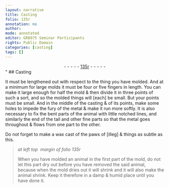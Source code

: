 ```yaml
---
layout: narrative
title: Casting
folio: 135r
annotation: no
author:
mode: annotated
editor: GR8975 Seminar Participants
rights: Public Domain
categories: [casting]
tags: []
---
```


 <div class="folio" align="center">- - - - - <a href="http://gallica.bnf.fr/ark:/12148/btv1b10500001g/f275.item.r=" target="_blank">135r</a> - - - - - </div>" 
## Casting

  <span class="activity"></span> 
 It must be lengthened out with respect to the thing you have molded. And at a minimum for large molds it must be four or five fingers in length. You can make it large enough for half the mold & then divide it in three points of such a sort, and so the molded things will [each] be small. But your points must be small. And in the middle of the casting & of its points, make some holes to impede the fury of the metal & make it run more softly. It is also necessary to fix the bent parts of the animal with little notched lines, and similarly the end of the tail and other fine parts so that the metal goes throughout & flows from one part to the other. 
 
 Do not forget to make a wax cast of the paws of [illeg] & things as subtle as this. 
 
> *at left top  margin of folio 135r*
> 
>  When you have molded an animal in the first part of the mold, do not let this part dry out before you have removed the said animal, because when the mold dries out it will shrink and it will also make the animal shrink. Keep it therefore in a damp & humid place until you have done it. 
 <span class="figure"></span> 